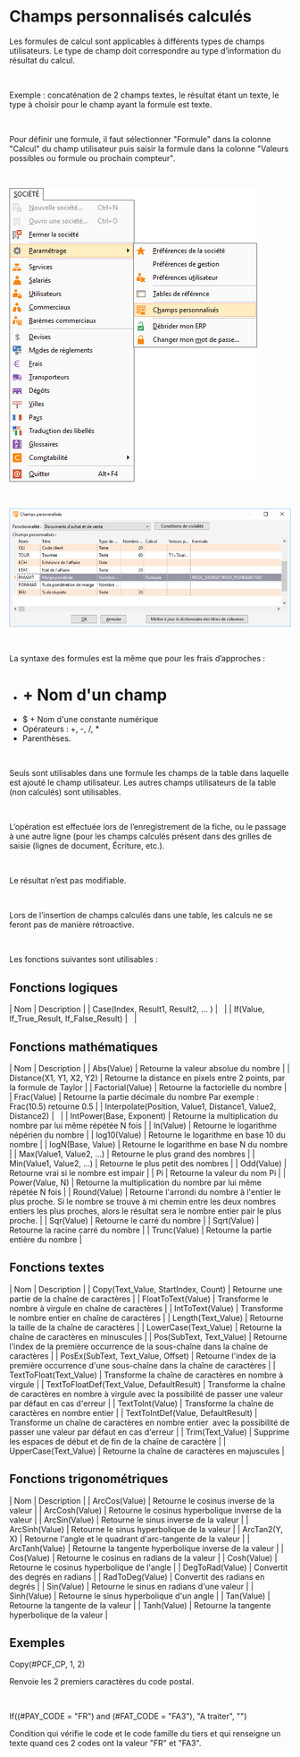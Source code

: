 # Champs personnalisés calculés




Les formules de calcul sont applicables à différents 
 types de champs utilisateurs. Le type de champ doit correspondre au type 
 d’information du résultat du calcul.


 


Exemple : concaténation de 2 champs textes, 
 le résultat étant un texte, le type à choisir pour le champ ayant la formule 
 est texte.


 


Pour définir une formule, il faut sélectionner 
 "Formule" dans la colonne "Calcul" du champ utilisateur 
 puis saisir la formule dans la colonne "Valeurs possibles ou formule 
 ou prochain compteur".


 


![](../../assets/images/ChampsPersonnalises/1/Menu.png)


 


![](../../assets/images/ChampsPersonnalises/4/Formule.png)


 


La syntaxe des formules est la même que pour 
 les frais d’approches :


* # + Nom d'un champ
* $ + Nom d'une constante numérique
* Opérateurs : +, -, /, \*
* Parenthèses.


 


Seuls sont utilisables dans une formule les champs de la table dans 
 laquelle est ajouté le champ utilisateur. Les autres champs utilisateurs 
 de la table (non calculés) sont utilisables.


 


L’opération est effectuée lors de l’enregistrement de la fiche, ou le 
 passage à une autre ligne (pour les champs calculés présent dans des grilles 
 de saisie (lignes de document, Écriture, etc.).


 


Le résultat n’est pas modifiable.


 


Lors de l’insertion de champs calculés dans une table, les calculs ne 
 se feront pas de manière rétroactive.


 


Les fonctions suivantes sont utilisables :


## Fonctions logiques






| Nom | Description |
| Case(Index, Result1, Result2, ... )  |   |
| If(Value, If\_True\_Result, If\_False\_Result) |   |


## Fonctions mathématiques






| Nom | Description |
| Abs(Value) | Retourne la valeur absolue du nombre |
| Distance(X1, Y1, X2, Y2) | Retourne la distance en pixels entre 2 points, par la formule 
 de Taylor |
| Factorial(Value) | Retourne la factorielle du nombre |
| Frac(Value) | Retourne la partie décimale du nombre 
 Par exemple : Frac(10.5) retourne 0.5 |
| Interpolate(Position, Value1, Distance1, Value2, Distance2) |   |
| IntPower(Base, Exponent) | Retourne la multiplication du nombre par lui même répétée N 
 fois |
| ln(Value) | Retourne le logarithme népérien du nombre |
| log10(Value) | Retourne le logarithme en base 10 du nombre |
| logN(Base, Value) | Retourne le logarithme en base N du nombre |
| Max(Value1, Value2, ...) | Retourne le plus grand des nombres |
| Min(Value1, Value2, ...) | Retourne le plus petit des nombres |
| Odd(Value) | Retourne vrai si le nombre est impair |
| Pi | Retourne la valeur du nom Pi |
| Power(Value, N) | Retourne la multiplication du nombre par lui même répétée N 
 fois |
| Round(Value) | Retourne l'arrondi du nombre à l'entier le plus 
 proche.
Si le nombre se trouve à mi chemin 
 entre les deux nombres entiers les plus proches,
alors le résultat sera le nombre 
 entier pair le plus proche. |
| Sqr(Value) | Retourne le carré du nombre |
| Sqrt(Value) | Retourne la racine carré du nombre |
| Trunc(Value) | Retourne la partie entière du nombre |


## Fonctions textes






| Nom | Description |
| Copy(Text\_Value, StartIndex, Count) | Retourne une partie de la chaîne de caractères |
| FloatToText(Value) | Transforme le nombre à virgule en chaîne de caractères |
| IntToText(Value) | Transforme le nombre entier en chaîne de caractères |
| Length(Text\_Value) | Retourne la taille de la chaîne de caractères |
| LowerCase(Text\_Value) | Retourne la chaîne de caractères en minuscules |
| Pos(SubText, Text\_Value) | Retourne l'index de la première occurrence de la sous-chaîne 
 dans la chaîne de caractères |
| PosEx(SubText, Text\_Value, Offset) | Retourne l'index de la première occurrence d'une sous-chaîne 
 dans la chaîne de caractères |
| TextToFloat(Text\_Value) | Transforme la chaîne de caractères en nombre à virgule |
| TextToFloatDef(Text\_Value, DefaultResult) | Transforme la chaîne de caractères en nombre à virgule 
 avec la possibilité de passer une valeur par 
 défaut en cas d'erreur |
| TextToInt(Value) | Transforme la chaîne de caractères en nombre entier |
| TextToIntDef(Value, DefaultResult) | Transforme un chaîne de caractères en nombre entier  
 avec la possibilité de passer une valeur par 
 défaut en cas d'erreur |
| Trim(Text\_Value) | Supprime les espaces de début et de fin de la chaîne de caractère |
| UpperCase(Text\_Value) | Retourne la chaîne de caractères en majuscules |


## Fonctions trigonométriques






| Nom | Description |
| ArcCos(Value) | Retourne le cosinus inverse de la valeur |
| ArcCosh(Value) | Retourne le cosinus hyperbolique inverse de la valeur |
| ArcSin(Value) | Retourne le sinus inverse de la valeur |
| ArcSinh(Value) | Retourne le sinus hyperbolique de la valeur |
| ArcTan2(Y, X) | Retourne l'angle et le quadrant d'arc-tangente de la valeur |
| ArcTanh(Value) | Retourne la tangente hyperbolique inverse de la valeur |
| Cos(Value) | Retourne le cosinus en radians de la valeur |
| Cosh(Value) | Retourne le cosinus hyperbolique de l'angle |
| DegToRad(Value) | Convertit des degrés en radians |
| RadToDeg(Value) | Convertit des radians en degrés |
| Sin(Value) | Retourne le sinus en radians d'une valeur  |
| Sinh(Value) | Retourne le sinus hyperbolique d'un angle |
| Tan(Value) | Retourne la tangente de la valeur |
| Tanh(Value) | Retourne la tangente hyperbolique de la valeur |


## Exemples


Copy(#PCF\_CP, 1, 2)


Renvoie les 2 premiers caractères du code postal.


 


If((#PAY\_CODE = "FR") and (#FAT\_CODE = "FA3"), 
 "A traiter", "")


Condition qui vérifie le code et le code famille du tiers et qui renseigne 
 un texte quand ces 2 codes ont la valeur "FR" et "FA3".


